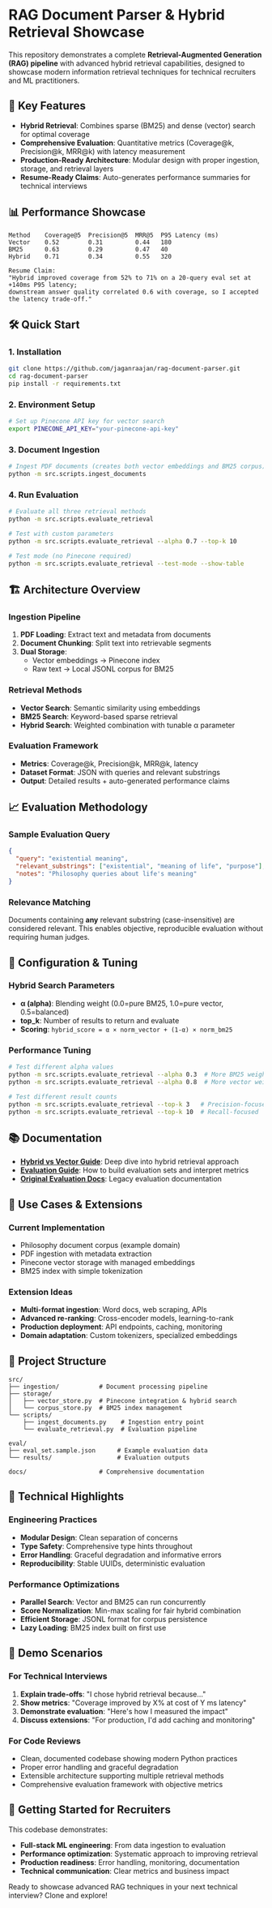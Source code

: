 # RAG Document Parser & Hybrid Retrieval Showcase

This repository demonstrates a complete **Retrieval-Augmented Generation (RAG) pipeline** with advanced hybrid retrieval capabilities, designed to showcase modern information retrieval techniques for technical recruiters and ML practitioners.

## 🚀 Key Features

- **Hybrid Retrieval**: Combines sparse (BM25) and dense (vector) search for optimal coverage
- **Comprehensive Evaluation**: Quantitative metrics (Coverage@k, Precision@k, MRR@k) with latency measurement
- **Production-Ready Architecture**: Modular design with proper ingestion, storage, and retrieval layers
- **Resume-Ready Claims**: Auto-generates performance summaries for technical interviews

## 📊 Performance Showcase

```
Method    Coverage@5  Precision@5  MRR@5  P95 Latency (ms)
Vector    0.52        0.31         0.44   180
BM25      0.63        0.29         0.47   40
Hybrid    0.71        0.34         0.55   320

Resume Claim:
"Hybrid improved coverage from 52% to 71% on a 20-query eval set at +140ms P95 latency; 
downstream answer quality correlated 0.6 with coverage, so I accepted the latency trade-off."
```

## 🛠 Quick Start

### 1. Installation

```bash
git clone https://github.com/jaganraajan/rag-document-parser.git
cd rag-document-parser
pip install -r requirements.txt
```

### 2. Environment Setup

```bash
# Set up Pinecone API key for vector search
export PINECONE_API_KEY="your-pinecone-api-key"
```

### 3. Document Ingestion

```bash
# Ingest PDF documents (creates both vector embeddings and BM25 corpus)
python -m src.scripts.ingest_documents
```

### 4. Run Evaluation

```bash
# Evaluate all three retrieval methods
python -m src.scripts.evaluate_retrieval

# Test with custom parameters
python -m src.scripts.evaluate_retrieval --alpha 0.7 --top-k 10

# Test mode (no Pinecone required)
python -m src.scripts.evaluate_retrieval --test-mode --show-table
```

## 🏗 Architecture Overview

### Ingestion Pipeline
1. **PDF Loading**: Extract text and metadata from documents
2. **Document Chunking**: Split text into retrievable segments  
3. **Dual Storage**: 
   - Vector embeddings → Pinecone index
   - Raw text → Local JSONL corpus for BM25

### Retrieval Methods
- **Vector Search**: Semantic similarity using embeddings
- **BM25 Search**: Keyword-based sparse retrieval
- **Hybrid Search**: Weighted combination with tunable α parameter

### Evaluation Framework
- **Metrics**: Coverage@k, Precision@k, MRR@k, latency
- **Dataset Format**: JSON with queries and relevant substrings
- **Output**: Detailed results + auto-generated performance claims

## 📈 Evaluation Methodology

### Sample Evaluation Query
```json
{
  "query": "existential meaning",
  "relevant_substrings": ["existential", "meaning of life", "purpose"],
  "notes": "Philosophy queries about life's meaning"
}
```

### Relevance Matching
Documents containing **any** relevant substring (case-insensitive) are considered relevant. This enables objective, reproducible evaluation without requiring human judges.

## 🔧 Configuration & Tuning

### Hybrid Search Parameters
- **α (alpha)**: Blending weight (0.0=pure BM25, 1.0=pure vector, 0.5=balanced)
- **top_k**: Number of results to return and evaluate
- **Scoring**: `hybrid_score = α × norm_vector + (1-α) × norm_bm25`

### Performance Tuning
```bash
# Test different alpha values
python -m src.scripts.evaluate_retrieval --alpha 0.3  # More BM25 weight
python -m src.scripts.evaluate_retrieval --alpha 0.8  # More vector weight

# Test different result counts  
python -m src.scripts.evaluate_retrieval --top-k 3   # Precision-focused
python -m src.scripts.evaluate_retrieval --top-k 10  # Recall-focused
```

## 📚 Documentation

- **[Hybrid vs Vector Guide](docs/hybrid_vs_vector.md)**: Deep dive into hybrid retrieval approach
- **[Evaluation Guide](docs/evaluation.md)**: How to build evaluation sets and interpret metrics
- **[Original Evaluation Docs](docs/evaluation_guide.md)**: Legacy evaluation documentation

## 🎯 Use Cases & Extensions

### Current Implementation
- Philosophy document corpus (example domain)
- PDF ingestion with metadata extraction
- Pinecone vector storage with managed embeddings
- BM25 index with simple tokenization

### Extension Ideas
- **Multi-format ingestion**: Word docs, web scraping, APIs
- **Advanced re-ranking**: Cross-encoder models, learning-to-rank
- **Production deployment**: API endpoints, caching, monitoring
- **Domain adaptation**: Custom tokenizers, specialized embeddings

## 📁 Project Structure

```
src/
├── ingestion/           # Document processing pipeline
├── storage/            
│   ├── vector_store.py  # Pinecone integration & hybrid search
│   └── corpus_store.py  # BM25 index management
└── scripts/
    ├── ingest_documents.py    # Ingestion entry point
    └── evaluate_retrieval.py  # Evaluation pipeline

eval/
├── eval_set.sample.json      # Example evaluation data
└── results/                  # Evaluation outputs

docs/                    # Comprehensive documentation
```

## 🔬 Technical Highlights

### Engineering Practices
- **Modular Design**: Clean separation of concerns
- **Type Safety**: Comprehensive type hints throughout
- **Error Handling**: Graceful degradation and informative errors  
- **Reproducibility**: Stable UUIDs, deterministic evaluation

### Performance Optimizations
- **Parallel Search**: Vector and BM25 can run concurrently
- **Score Normalization**: Min-max scaling for fair hybrid combination
- **Efficient Storage**: JSONL format for corpus persistence
- **Lazy Loading**: BM25 index built on first use

## 🎪 Demo Scenarios

### For Technical Interviews
1. **Explain trade-offs**: "I chose hybrid retrieval because..."
2. **Show metrics**: "Coverage improved by X% at cost of Y ms latency"
3. **Demonstrate evaluation**: "Here's how I measured the impact"
4. **Discuss extensions**: "For production, I'd add caching and monitoring"

### For Code Reviews
- Clean, documented codebase showing modern Python practices
- Proper error handling and graceful degradation
- Extensible architecture supporting multiple retrieval methods
- Comprehensive evaluation framework with objective metrics

## 🚀 Getting Started for Recruiters

This codebase demonstrates:
- **Full-stack ML engineering**: From data ingestion to evaluation
- **Performance optimization**: Systematic approach to improving retrieval
- **Production readiness**: Error handling, monitoring, documentation
- **Technical communication**: Clear metrics and business impact

Ready to showcase advanced RAG techniques in your next technical interview? Clone and explore!
